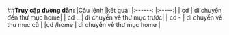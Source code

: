 ##**Truy cập đường dẫn:**
|Câu lệnh |kết quả| 
|:------: |:-----:|
|   cd    | di chuyển đến thư mục home|
|   cd .. | di chuyển về thư mục trước|
|   cd -  | di chuyển về thư mục cũ   |
|cd /home | di chuyển về thư mục home |


<!--stackedit_data:
eyJoaXN0b3J5IjpbMjQwMDk4NDYxLDI5OTEwMjgxMywtMTM1Nz
Q1NzU5MywtMTQwMDQ3MTU3XX0=
-->